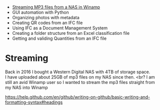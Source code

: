 

* [Streaming MP3 files from a NAS in Winamp](streaming)<br>
* GUI automation with Python<br>
* Organizing photos with metadata<br>
* Creating QR codes from an IFC file<br>
* Using IFC as a Document Management System<br>
* Creating a folder structure from an Excel classification file<br>
* Getting and validing Quantities from an IFC file<br>


# Streaming

Back in 2016 I bought a Western Digital NAS with 4TB of storage space. <br>
I have uploaded about 25GB of mp3 files on my NAS since then. <br?
I am still an avid Winamp user so I wanted to stream the mp3 files straight from my NAS into Winamp <br>

https://help.github.com/en/github/writing-on-github/basic-writing-and-formatting-syntax#headings
